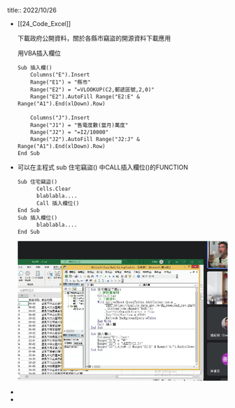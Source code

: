 title:: 2022/10/26

- [[24_Code_Excel]]
  
  
  下載政府公開資料，關於各縣市竊盜的開源資料下載應用
  
  用VBA插入欄位
  ```
  Sub 插入欄()
      Columns("E").Insert
      Range("E1") = "縣市"
      Range("E2") = "=VLOOKUP(C2,郵遞區號,2,0)"
      Range("E2").AutoFill Range("E2:E" & Range("A1").End(xlDown).Row)
  
      Columns("J").Insert
      Range("J1") = "售電度數(當月)萬度"
      Range("J2") = "=I2/10000"
      Range("J2").AutoFill Range("J2:J" & Range("A1").End(xlDown).Row)
  End Sub
  ```
- 可以在主程式 sub 住宅竊盜() 中CALL插入欄位()的FUNCTION
  ```
  Sub 住宅竊盜()
        Cells.Clear
        blablabla....
        Call 插入欄位()
  End Sub
  Sub 插入欄位()
        blablabla....
  End Sub
  ```
  ![截圖 2022-10-26 19.22.25.png](../assets/截圖_2022-10-26_19.22.25_1666783366161_0.png)
-
-